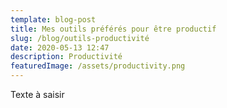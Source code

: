 ```yaml
---
template: blog-post
title: Mes outils préférés pour être productif
slug: /blog/outils-productivité
date: 2020-05-13 12:47
description: Productivité
featuredImage: /assets/productivity.png
---
```

Texte à saisir